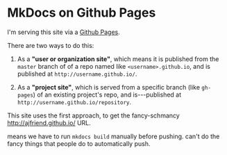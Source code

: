 # MkDocs on Github Pages

I'm serving this site via a [Github Pages](https://pages.github.com/).

There are two ways to do this:

1. As a **"user or organization site"**, which means it is published from
the `master` branch of of a repo named like `<username>.github.io`, and is
published at `http://username.github.io/`.

2. As a **"project site"**, which is served from a specific branch (like `gh-pages`)
of an existing project's repo, and is---published at
`http://username.github.io/repository`.

This site uses the first approach,
to get the fancy-schmancy http://ajfriend.github.io/ URL.


means we have to run `mkdocs build` manually before pushing.
can't do the fancy things that people do to automatically push.

